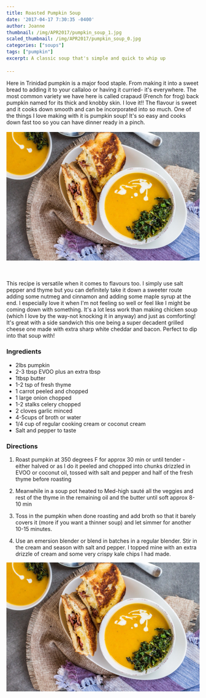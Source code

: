 ```yaml
---
title: Roasted Pumpkin Soup
date: '2017-04-17 7:30:35 -0400'
author: Joanne
thumbnail: /img/APR2017/pumpkin_soup_1.jpg
scaled_thumbnail: /img/APR2017/pumpkin_soup_0.jpg
categories: ["soups"]
tags: ["pumpkin"]
excerpt: A classic soup that's simple and quick to whip up

---
```


Here in Trinidad pumpkin is a major food staple. From making it into a sweet bread to adding it to your callaloo or having it curried- it's everywhere. The most common variety we have here is called crapaud (French for frog) back pumpkin named for its thick and knobby skin. I love it!! The flavour is sweet and it cooks down smooth and can be incorporated into so much.  One of the things I love making with it is pumpkin soup! It's so easy and cooks down fast too so you can have dinner ready in a pinch.
<br>
<br>
![Roasted pumpkin soup](/img/APR2017/pumpkin_soup_2.jpg)  
<br>
<br>

This recipe is versatile when it comes to flavours too. I simply use salt pepper and thyme but you can definitely take it down a sweeter route adding some nutmeg and cinnamon and adding some maple syrup at the end. I especially love it when I'm not feeling so well or feel like I might be coming down with something. It's a lot less work than making chicken soup (which I love by the way-not knocking it in anyway) and just as comforting! It's great with a side sandwich this one being a super decadent grilled cheese one made with extra sharp white cheddar and bacon. Perfect to dip into that soup with!
<br>

### Ingredients

* 2lbs pumpkin
* 2-3 tbsp EVOO plus an extra tbsp
* 1tbsp butter
* 1-2 tsp of fresh thyme
* 1 carrot peeled and chopped
* 1 large onion chopped
* 1-2 stalks celery chopped
* 2 cloves garlic minced
* 4-5cups of broth or water
* 1/4 cup of regular cooking cream or coconut cream
* Salt and pepper to taste

### Directions

1. Roast pumpkin at 350 degrees F for approx 30 min or until tender -either halved or as I do it peeled and chopped into chunks drizzled in EVOO or coconut oil, tossed with salt and pepper and half of the fresh thyme before roasting

1. Meanwhile in a soup pot heated to Med-high sauté all the veggies and rest of the thyme in the remaining oil and the butter until soft approx 8-10 min

1. Toss in the pumpkin when done roasting and add broth so that it barely covers it (more if you want a thinner soup) and let simmer for another 10-15 minutes.

1. Use an emersion blender or blend in batches in a regular blender. Stir in the cream and season with salt and pepper. I topped mine with an extra drizzle of cream and some very crispy kale chips I had made.  

![Roasted pumpkin soup](/img/APR2017/pumpkin_soup_2.jpg)
